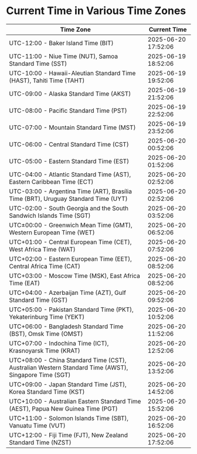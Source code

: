 # Current Time in Various Time Zones

| Time Zone | Current Time |
|-----------|--------------|
| UTC-12:00 - Baker Island Time (BIT) | 2025-06-20 17:52:06 |
| UTC-11:00 - Niue Time (NUT), Samoa Standard Time (SST) | 2025-06-19 18:52:06 |
| UTC-10:00 - Hawaii-Aleutian Standard Time (HAST), Tahiti Time (TAHT) | 2025-06-19 19:52:06 |
| UTC-09:00 - Alaska Standard Time (AKST) | 2025-06-19 21:52:06 |
| UTC-08:00 - Pacific Standard Time (PST) | 2025-06-19 22:52:06 |
| UTC-07:00 - Mountain Standard Time (MST) | 2025-06-19 23:52:06 |
| UTC-06:00 - Central Standard Time (CST) | 2025-06-20 00:52:06 |
| UTC-05:00 - Eastern Standard Time (EST) | 2025-06-20 01:52:06 |
| UTC-04:00 - Atlantic Standard Time (AST), Eastern Caribbean Time (ECT) | 2025-06-20 02:52:06 |
| UTC-03:00 - Argentina Time (ART), Brasília Time (BRT), Uruguay Standard Time (UYT) | 2025-06-20 02:52:06 |
| UTC-02:00 - South Georgia and the South Sandwich Islands Time (SGT) | 2025-06-20 03:52:06 |
| UTC±00:00 - Greenwich Mean Time (GMT), Western European Time (WET) | 2025-06-20 06:52:06 |
| UTC+01:00 - Central European Time (CET), West Africa Time (WAT) | 2025-06-20 07:52:06 |
| UTC+02:00 - Eastern European Time (EET), Central Africa Time (CAT) | 2025-06-20 08:52:06 |
| UTC+03:00 - Moscow Time (MSK), East Africa Time (EAT) | 2025-06-20 08:52:06 |
| UTC+04:00 - Azerbaijan Time (AZT), Gulf Standard Time (GST) | 2025-06-20 09:52:06 |
| UTC+05:00 - Pakistan Standard Time (PKT), Yekaterinburg Time (YEKT) | 2025-06-20 10:52:06 |
| UTC+06:00 - Bangladesh Standard Time (BST), Omsk Time (OMST) | 2025-06-20 11:52:06 |
| UTC+07:00 - Indochina Time (ICT), Krasnoyarsk Time (KRAT) | 2025-06-20 12:52:06 |
| UTC+08:00 - China Standard Time (CST), Australian Western Standard Time (AWST), Singapore Time (SGT) | 2025-06-20 13:52:06 |
| UTC+09:00 - Japan Standard Time (JST), Korea Standard Time (KST) | 2025-06-20 14:52:06 |
| UTC+10:00 - Australian Eastern Standard Time (AEST), Papua New Guinea Time (PGT) | 2025-06-20 15:52:06 |
| UTC+11:00 - Solomon Islands Time (SBT), Vanuatu Time (VUT) | 2025-06-20 16:52:06 |
| UTC+12:00 - Fiji Time (FJT), New Zealand Standard Time (NZST) | 2025-06-20 17:52:06 |
